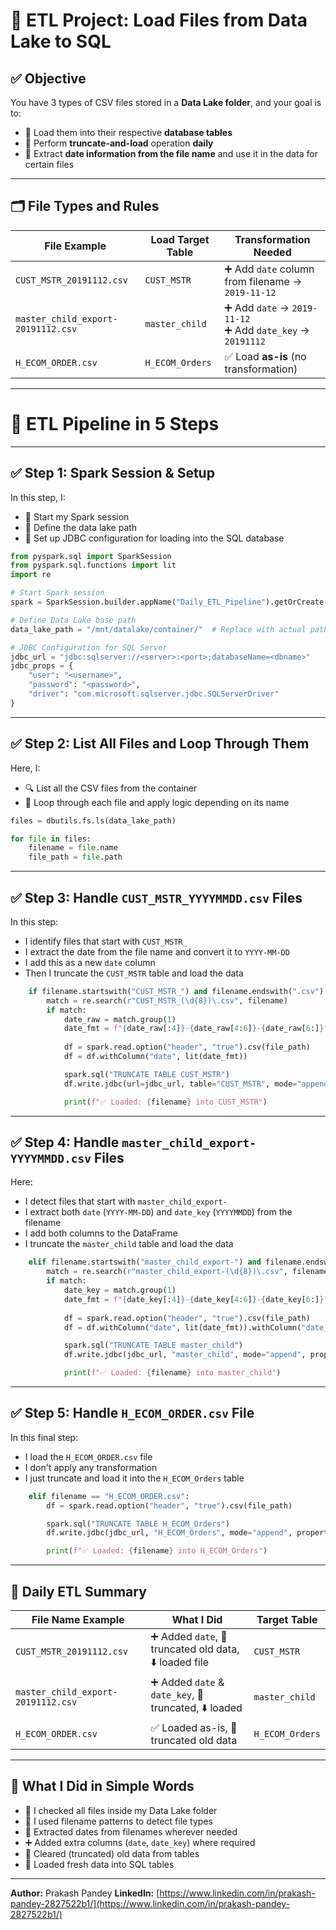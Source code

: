 # 📘 ETL Project: Load Files from Data Lake to SQL

## ✅ Objective
You have 3 types of CSV files stored in a **Data Lake folder**, and your goal is to:

- 🔄 Load them into their respective **database tables**
- 🧹 Perform **truncate-and-load** operation **daily**
- 📅 Extract **date information from the file name** and use it in the data for certain files

---

## 🗂️ File Types and Rules

| File Example                      | Load Target Table     | Transformation Needed                                           |
|----------------------------------|------------------------|------------------------------------------------------------------|
| `CUST_MSTR_20191112.csv`         | `CUST_MSTR`            | ➕ Add `date` column from filename → `2019-11-12`                |
| `master_child_export-20191112.csv` | `master_child`       | ➕ Add `date` → `2019-11-12`<br>➕ Add `date_key` → `20191112`    |
| `H_ECOM_ORDER.csv`               | `H_ECOM_Orders`        | ✅ Load **as-is** (no transformation)                            |

---
# 🧰 ETL Pipeline in 5 Steps

---

## ✅ Step 1: Spark Session & Setup

In this step, I:

* 🚀 Start my Spark session
* 📁 Define the data lake path
* 🔌 Set up JDBC configuration for loading into the SQL database

```python
from pyspark.sql import SparkSession
from pyspark.sql.functions import lit
import re

# Start Spark session
spark = SparkSession.builder.appName("Daily_ETL_Pipeline").getOrCreate()

# Define Data Lake base path
data_lake_path = "/mnt/datalake/container/"  # Replace with actual path

# JDBC Configuration for SQL Server
jdbc_url = "jdbc:sqlserver://<server>:<port>;databaseName=<dbname>"
jdbc_props = {
    "user": "<username>",
    "password": "<password>",
    "driver": "com.microsoft.sqlserver.jdbc.SQLServerDriver"
}
```

---

## ✅ Step 2: List All Files and Loop Through Them

Here, I:

* 🔍 List all the CSV files from the container
* 📄 Loop through each file and apply logic depending on its name

```python
files = dbutils.fs.ls(data_lake_path)

for file in files:
    filename = file.name
    file_path = file.path
```

---

## ✅ Step 3: Handle `CUST_MSTR_YYYYMMDD.csv` Files

In this step:

* I identify files that start with `CUST_MSTR_`
* I extract the date from the file name and convert it to `YYYY-MM-DD`
* I add this as a new `date` column
* Then I truncate the `CUST_MSTR` table and load the data

```python
    if filename.startswith("CUST_MSTR_") and filename.endswith(".csv"):
        match = re.search(r"CUST_MSTR_(\d{8})\.csv", filename)
        if match:
            date_raw = match.group(1)
            date_fmt = f"{date_raw[:4]}-{date_raw[4:6]}-{date_raw[6:]}"
            
            df = spark.read.option("header", "true").csv(file_path)
            df = df.withColumn("date", lit(date_fmt))

            spark.sql("TRUNCATE TABLE CUST_MSTR")
            df.write.jdbc(url=jdbc_url, table="CUST_MSTR", mode="append", properties=jdbc_props)

            print(f"✅ Loaded: {filename} into CUST_MSTR")
```

---

## ✅ Step 4: Handle `master_child_export-YYYYMMDD.csv` Files

Here:

* I detect files that start with `master_child_export-`
* I extract both `date` (`YYYY-MM-DD`) and `date_key` (`YYYYMMDD`) from the filename
* I add both columns to the DataFrame
* I truncate the `master_child` table and load the data

```python
    elif filename.startswith("master_child_export-") and filename.endswith(".csv"):
        match = re.search(r"master_child_export-(\d{8})\.csv", filename)
        if match:
            date_key = match.group(1)
            date_fmt = f"{date_key[:4]}-{date_key[4:6]}-{date_key[6:]}"
            
            df = spark.read.option("header", "true").csv(file_path)
            df = df.withColumn("date", lit(date_fmt)).withColumn("date_key", lit(date_key))

            spark.sql("TRUNCATE TABLE master_child")
            df.write.jdbc(jdbc_url, "master_child", mode="append", properties=jdbc_props)

            print(f"✅ Loaded: {filename} into master_child")
```

---

## ✅ Step 5: Handle `H_ECOM_ORDER.csv` File

In this final step:

* I load the `H_ECOM_ORDER.csv` file
* I don't apply any transformation
* I just truncate and load it into the `H_ECOM_Orders` table

```python
    elif filename == "H_ECOM_ORDER.csv":
        df = spark.read.option("header", "true").csv(file_path)

        spark.sql("TRUNCATE TABLE H_ECOM_Orders")
        df.write.jdbc(jdbc_url, "H_ECOM_Orders", mode="append", properties=jdbc_props)

        print(f"✅ Loaded: {filename} into H_ECOM_Orders")
```

---

## 📌 Daily ETL Summary

| File Name Example                  | What I Did                                            | Target Table    |
| ---------------------------------- | ----------------------------------------------------- | --------------- |
| `CUST_MSTR_20191112.csv`           | ➕ Added `date`, 🧹 truncated old data, ⬇️ loaded file | `CUST_MSTR`     |
| `master_child_export-20191112.csv` | ➕ Added `date` & `date_key`, 🧹 truncated, ⬇️ loaded  | `master_child`  |
| `H_ECOM_ORDER.csv`                 | ✅ Loaded as-is, 🧹 truncated old data                 | `H_ECOM_Orders` |

---

## 🧠 What I Did in Simple Words

* 📁 I checked all files inside my Data Lake folder
* 🧠 I used filename patterns to detect file types
* 📅 Extracted dates from filenames wherever needed
* ➕ Added extra columns (`date`, `date_key`) where required
* 🧹 Cleared (truncated) old data from tables
* 💾 Loaded fresh data into SQL tables

---

**Author:** Prakash Pandey
**LinkedIn:** [https://www.linkedin.com/in/prakash-pandey-2827522b1/](https://www.linkedin.com/in/prakash-pandey-2827522b1/)

